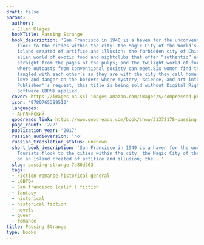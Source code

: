 ```yaml
---
draft: false
params:
  authors:
  - Ellen Klages
  bookTitle: Passing Strange
  book_description: 'San Francisco in 1940 is a haven for the unconventional. Tourists
    flock to the cities within the city: the Magic City of the World’s Fair on an
    island created of artifice and illusion; the forbidden city of Chinatown, a separate,
    alien world of exotic food and nightclubs that offer “authentic” experiences,
    straight from the pages of the pulps; and the twilight world of forbidden love,
    where outcasts from conventional society can meet.Six women find their lives as
    tangled with each other’s as they are with the city they call home. They discover
    love and danger on the borders where mystery, science, and art intersect.At the
    Publisher''s request, this title is being sold without Digital Rights Management
    Software (DRM) applied.'
  cover: https://images-na.ssl-images-amazon.com/images/S/compressed.photo.goodreads.com/books/1474584923i/31372178.jpg
  isbn: '9780765389510'
  languages:
  - Английский
  goodreads_link: https://www.goodreads.com/book/show/31372178-passing-strange
  page_count: '222'
  publication_year: '2017'
  russian_audioversion: 'no'
  russian_translation_status: unknown
  short_book_description: 'San Francisco in 1940 is a haven for the unconventional.
    Tourists flock to the cities within the city: the Magic City of the World’s Fair
    on an island created of artifice and illusion; the...'
  slug: passing-strange-7a80d263
  tags:
  - Fiction romance historical general
  - LGBTQ+
  - San francisco (calif.) fiction
  - fantasy
  - historical
  - historical fiction
  - novels
  - queer
  - romance
title: Passing Strange
type: books
---
```

